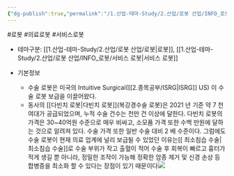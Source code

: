 ```yaml
---
{"dg-publish":true,"permalink":"/1.산업-테마-Study/2.산업/로봇 산업/INFO_로봇/의료로봇/","created":"2024-11-20T21:02:28.022+09:00","updated":"2025-08-13T15:17:14.004+09:00"}
---
```


#로봇 #의료로봇 #서비스로봇



- 테마구분: [[1.산업-테마-Study/2.산업/로봇 산업/로봇\|로봇]], [[1.산업-테마-Study/2.산업/로봇 산업/INFO_로봇/서비스 로봇\|서비스 로봇]]



- 기본정보
	- 수술 로봇은 미국의 Intuitive Surgical([[2.종목공부/ISRG\|ISRG]] US) 이 수술 로봇 보급을 이끌어왔다. 
	- 동사의 [[다빈치 로봇\|다빈치 로봇]](복강경수술 로봇)은 2021 년 기준 약 7 천여대가 공급되었으며, 누적 수술 건수는 천만 건 이상에 달한다. 다빈치 로봇의 가격은 30~40억원 수준으로 매우 비싸고, 소모품 가격 또한 수백 만원에 달하는 것으로 알려져 있다. 수술 가격 또한 일반 수술 대비 2 배 수준이다. 그럼에도 수술 로봇이 현재 의료 업계에 널리 보급될 수 있었던 이유는[[ 최소침습 수술\| 최소침습 수술]]로 수술 부위가 작고 출혈이 적어 수술 후 회복이 빠르고 흉터가 적게 생길 뿐 아니라, 정밀한 조작이 가능해 정확한 암종 제거 및 신경 손상 등 합병증을 최소화 할 수 있다는 장점이 있기 때문이다![](https://i.imgur.com/ZIoSWqd.png)

